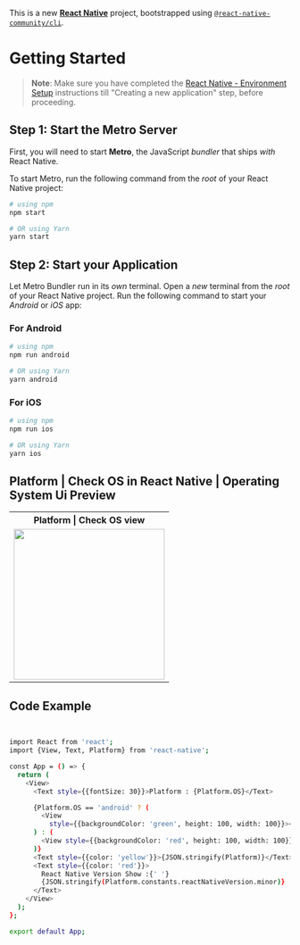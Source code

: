 This is a new [**React Native**](https://reactnative.dev) project, bootstrapped using [`@react-native-community/cli`](https://github.com/react-native-community/cli).

# Getting Started

> **Note**: Make sure you have completed the [React Native - Environment Setup](https://reactnative.dev/docs/environment-setup) instructions till "Creating a new application" step, before proceeding.

## Step 1: Start the Metro Server

First, you will need to start **Metro**, the JavaScript _bundler_ that ships _with_ React Native.

To start Metro, run the following command from the _root_ of your React Native project:

```bash
# using npm
npm start

# OR using Yarn
yarn start
```

## Step 2: Start your Application

Let Metro Bundler run in its _own_ terminal. Open a _new_ terminal from the _root_ of your React Native project. Run the following command to start your _Android_ or _iOS_ app:

### For Android

```bash
# using npm
npm run android

# OR using Yarn
yarn android
```

### For iOS

```bash
# using npm
npm run ios

# OR using Yarn
yarn ios
```

## Platform | Check OS in React Native | Operating System Ui Preview

<table>
  
  
<tr>                    
   
   <th>Platform | Check OS view</th>
  
</tr>
  
  
  
  
<tr>
  
<td>

<img src="" width="270"/>

</td>


</table>

## Code Example

```bash


import React from 'react';
import {View, Text, Platform} from 'react-native';

const App = () => {
  return (
    <View>
      <Text style={{fontSize: 30}}>Platform : {Platform.OS}</Text>

      {Platform.OS == 'android' ? (
        <View
          style={{backgroundColor: 'green', height: 100, width: 100}}></View>
      ) : (
        <View style={{backgroundColor: 'red', height: 100, width: 100}}></View>
      )}
      <Text style={{color: 'yellow'}}>{JSON.stringify(Platform)}</Text>
      <Text style={{color: 'red'}}>
        React Native Version Show :{' '}
        {JSON.stringify(Platform.constants.reactNativeVersion.minor)}
      </Text>
    </View>
  );
};

export default App;




```
